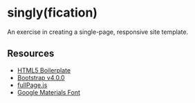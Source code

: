 # singly(fication)

An exercise in creating a single-page, responsive site template.


## Resources

* [HTML5 Boilerplate](https://html5boilerplate.com/)
* [Bootstrap v4.0.0](https://v4-alpha.getbootstrap.com/)
* [fullPage.js](https://github.com/alvarotrigo/fullPage.js#fullpagejs)
* [Google Materials Font](https://material.io/icons/)
